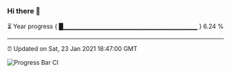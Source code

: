 ### Hi there 👋

⏳ Year progress { █▁▁▁▁▁▁▁▁▁▁▁▁▁▁▁▁▁▁▁▁▁▁▁▁▁▁▁▁▁ } 6.24 %

---

⏰ Updated on Sat, 23 Jan 2021 18:47:00 GMT

![Progress Bar CI](https://github.com/liununu/liununu/workflows/Progress%20Bar%20CI/badge.svg)
